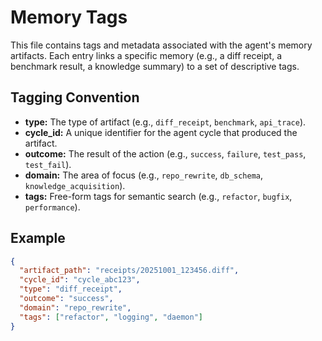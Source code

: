 # Memory Tags

This file contains tags and metadata associated with the agent's memory artifacts. Each entry links a specific memory (e.g., a diff receipt, a benchmark result, a knowledge summary) to a set of descriptive tags.

## Tagging Convention

- **type:** The type of artifact (e.g., `diff_receipt`, `benchmark`, `api_trace`).
- **cycle_id:** A unique identifier for the agent cycle that produced the artifact.
- **outcome:** The result of the action (e.g., `success`, `failure`, `test_pass`, `test_fail`).
- **domain:** The area of focus (e.g., `repo_rewrite`, `db_schema`, `knowledge_acquisition`).
- **tags:** Free-form tags for semantic search (e.g., `refactor`, `bugfix`, `performance`).

## Example

```json
{
  "artifact_path": "receipts/20251001_123456.diff",
  "cycle_id": "cycle_abc123",
  "type": "diff_receipt",
  "outcome": "success",
  "domain": "repo_rewrite",
  "tags": ["refactor", "logging", "daemon"]
}
```